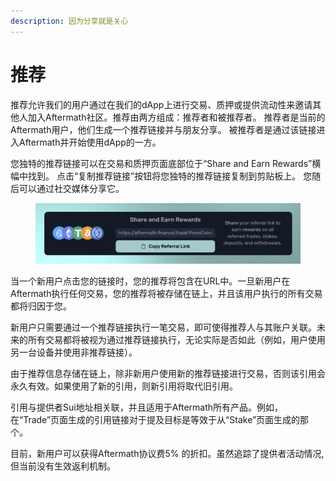 ```yaml
---
description: 因为分享就是关心
---
```


# 推荐

推荐允许我们的用户通过在我们的dApp上进行交易、质押或提供流动性来邀请其他人加入Aftermath社区。推荐由两方组成：推荐者和被推荐者。 推荐者是当前的Aftermath用户，他们生成一个推荐链接并与朋友分享。 被推荐者是通过该链接进入Aftermath并开始使用dApp的一方。

您独特的推荐链接可以在交易和质押页面底部位于“Share and Earn Rewards”横幅中找到。 点击“复制推荐链接”按钮将您独特的推荐链接复制到剪贴板上。 您随后可以通过社交媒体分享它。

<figure><img src="../.gitbook/assets/spaces_meKfXaQnIP3bbI1AdlVX_uploads_RkTcYBeXgzUcdsmwFL6C_Screenshot 2024-02-26 at 7.webp" alt=""><figcaption></figcaption></figure>

当一个新用户点击您的链接时，您的推荐将包含在URL中。一旦新用户在Aftermath执行任何交易，您的推荐将被存储在链上，并且该用户执行的所有交易都将归因于您。

新用户只需要通过一个推荐链接执行一笔交易，即可使得推荐人与其账户关联。未来的所有交易都将被视为通过推荐链接执行，无论实际是否如此（例如，用户使用另一台设备并使用非推荐链接）。

由于推荐信息存储在链上，除非新用户使用新的推荐链接进行交易，否则该引用会永久有效。如果使用了新的引用，则新引用将取代旧引用。

引用与提供者Sui地址相关联，并且适用于Aftermath所有产品。例如，在“Trade”页面生成的引用链接对于提及目标是等效于从“Stake”页面生成的那个。

目前，新用户可以获得Aftermath协议费5% 的折扣。虽然追踪了提供者活动情况, 但当前没有生效返利机制。
